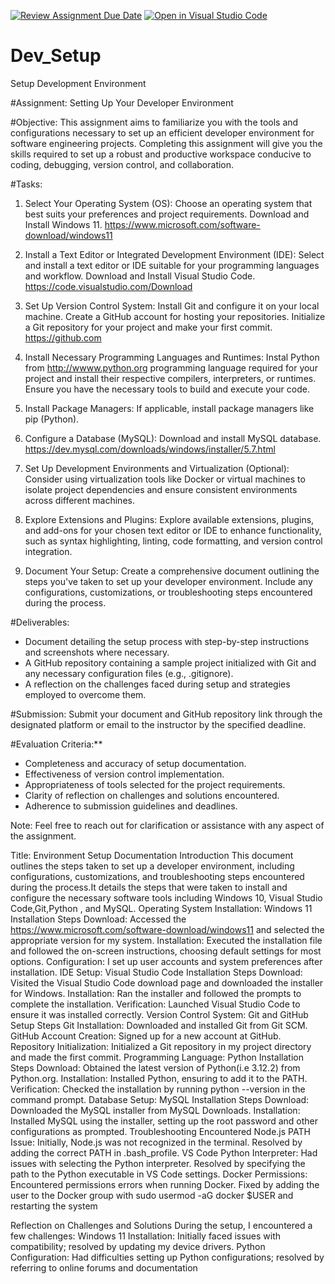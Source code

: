 [![Review Assignment Due Date](https://classroom.github.com/assets/deadline-readme-button-22041afd0340ce965d47ae6ef1cefeee28c7c493a6346c4f15d667ab976d596c.svg)](https://classroom.github.com/a/vbnbTt5m)
[![Open in Visual Studio Code](https://classroom.github.com/assets/open-in-vscode-2e0aaae1b6195c2367325f4f02e2d04e9abb55f0b24a779b69b11b9e10269abc.svg)](https://classroom.github.com/online_ide?assignment_repo_id=15301054&assignment_repo_type=AssignmentRepo)
# Dev_Setup
Setup Development Environment

#Assignment: Setting Up Your Developer Environment

#Objective:
This assignment aims to familiarize you with the tools and configurations necessary to set up an efficient developer environment for software engineering projects. Completing this assignment will give you the skills required to set up a robust and productive workspace conducive to coding, debugging, version control, and collaboration.

#Tasks:

1. Select Your Operating System (OS):
   Choose an operating system that best suits your preferences and project requirements. Download and Install Windows 11. https://www.microsoft.com/software-download/windows11

2. Install a Text Editor or Integrated Development Environment (IDE):
   Select and install a text editor or IDE suitable for your programming languages and workflow. Download and Install Visual Studio Code. https://code.visualstudio.com/Download
3. Set Up Version Control System:
   Install Git and configure it on your local machine. Create a GitHub account for hosting your repositories. Initialize a Git repository for your project and make your first commit. https://github.com

4. Install Necessary Programming Languages and Runtimes:
  Instal Python from http://wwww.python.org programming language required for your project and install their respective compilers, interpreters, or runtimes. Ensure you have the necessary tools to build and execute your code.

5. Install Package Managers:
   If applicable, install package managers like pip (Python).

6. Configure a Database (MySQL):
   Download and install MySQL database. https://dev.mysql.com/downloads/windows/installer/5.7.html

7. Set Up Development Environments and Virtualization (Optional):
   Consider using virtualization tools like Docker or virtual machines to isolate project dependencies and ensure consistent environments across different machines.

8. Explore Extensions and Plugins:
   Explore available extensions, plugins, and add-ons for your chosen text editor or IDE to enhance functionality, such as syntax highlighting, linting, code formatting, and version control integration.

9. Document Your Setup:
    Create a comprehensive document outlining the steps you've taken to set up your developer environment. Include any configurations, customizations, or troubleshooting steps encountered during the process. 

#Deliverables:
- Document detailing the setup process with step-by-step instructions and screenshots where necessary.
- A GitHub repository containing a sample project initialized with Git and any necessary configuration files (e.g., .gitignore).
- A reflection on the challenges faced during setup and strategies employed to overcome them.

#Submission:
Submit your document and GitHub repository link through the designated platform or email to the instructor by the specified deadline.

#Evaluation Criteria:**
- Completeness and accuracy of setup documentation.
- Effectiveness of version control implementation.
- Appropriateness of tools selected for the project requirements.
- Clarity of reflection on challenges and solutions encountered.
- Adherence to submission guidelines and deadlines.

Note: Feel free to reach out for clarification or assistance with any aspect of the assignment.




Title: Environment Setup Documentation
Introduction
This document outlines the steps taken to set up a developer environment, including configurations, customizations, and troubleshooting steps encountered during the process.It details the steps that were taken to install and configure the necessary software tools including Windows 10, Visual Studio Code,Git,Python , and MySQL.
Operating System Installation: Windows 11
Installation Steps
Download: Accessed the https://www.microsoft.com/software-download/windows11 and selected the appropriate version for my system.
Installation: Executed the installation file and followed the on-screen instructions, choosing default settings for most options.
Configuration: I set up user accounts and system preferences after installation.
IDE Setup: Visual Studio Code
Installation Steps
Download: Visited the Visual Studio Code download page and downloaded the installer for Windows.
Installation: Ran the installer and followed the prompts to complete the installation.
Verification: Launched Visual Studio Code to ensure it was installed correctly.
Version Control System: Git and GitHub
Setup Steps
Git Installation: Downloaded and installed Git from Git SCM.
GitHub Account Creation: Signed up for a new account at GitHub.
Repository Initialization: Initialized a Git repository in my project directory and made the first commit.
Programming Language: Python
Installation Steps
Download: Obtained the latest version of Python(i.e 3.12.2) from Python.org.
Installation: Installed Python, ensuring to add it to the PATH.
Verification: Checked the installation by running python --version in the command prompt.
Database Setup: MySQL
Installation Steps
Download: Downloaded the MySQL installer from MySQL Downloads.
Installation: Installed MySQL using the installer, setting up the root password and other configurations as prompted.
Troubleshooting Encountered
Node.js PATH Issue: Initially, Node.js was not recognized in the terminal. Resolved by adding the correct PATH in .bash_profile.
VS Code Python Interpreter: Had issues with selecting the Python interpreter. Resolved by specifying the path to the Python executable in VS Code settings.
Docker Permissions: Encountered permissions errors when running Docker. Fixed by adding the user to the Docker group with sudo usermod -aG docker $USER and restarting the system


Reflection on Challenges and Solutions
During the setup, I encountered a few challenges:
Windows 11 Installation: Initially faced issues with compatibility; resolved by updating my device drivers.
Python  Configuration: Had difficulties setting up Python configurations; resolved by referring to online forums and documentation
